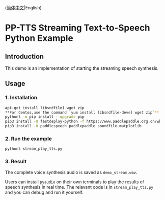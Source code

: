 ([简体中文](./README_cn.md)|English)

# PP-TTS Streaming Text-to-Speech Python Example

## Introduction
This demo is an implementation of starting the streaming speech synthesis.

## Usage

### 1. Installation
```bash
apt-get install libsndfile1 wget zip
**For Centos,use the command `yum install libsndfile-devel wget zip`**
python3 -m pip install --upgrade pip
pip3 install -U fastdeploy-python -f https://www.paddlepaddle.org.cn/whl/fastdeploy.html
pip3 install -U paddlespeech paddlepaddle soundfile matplotlib
```

### 2. Run the example
```bash
python3 stream_play_tts.py
```

### 3. Result
The complete voice synthesis audio is saved as `demo_stream.wav`.

Users can install `pyaudio` on their own terminals to play the results of speech synthesis in real time. The relevant code is in `stream_play_tts.py` and you can debug and run it yourself.
